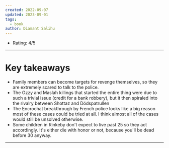 ```yaml
---
created: 2022-09-07
updated: 2023-09-01
tags:
  - book
author: Diamant Salihu
---
```

* Rating: 4/5
---
# Key takeaways
* Family members can become targets for revenge themselves, so they are extremely scared to talk to the police.
* The Ozzy and Maslah killings that started the entire thing were due to such a trivial issue (credit for a bank robbery), but it then spiraled into the rivalry between Shottaz and Dödspatrullen
* The Encrochat breakthrough by French police looks like a big reason most of these cases could be tried at all. I think almost all of the cases would still be unsolved otherwise.
* Some children in Rinkeby don't expect to live past 25 so they act accordingly. It's either die with honor or not, because you'll be dead before 30 anyway.

---

